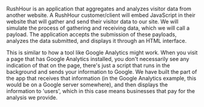 RushHour is an application that aggregates and analyzes visitor data from another website. A RushHour customer/client will embed JavaScript in their website that will gather and send their visitor data to our site. We will simulate the process of gathering and receiving data, which we will call a payload. The application accepts the submission of these payloads, analyzes the data submitted, and displays it through an HTML interface.

This is similar to how a tool like Google Analytics might work. When you visit a page that has Google Analytics installed, you don't necessarily see any indication of that on the page, there's just a script that runs in the background and sends your information to Google. We have built the part of the app that receives that information (in the Google Analytics example, this would be on a Google server somewhere), and then displays the information to 'users', which in this case means businesses that pay for the analysis we provide. 
